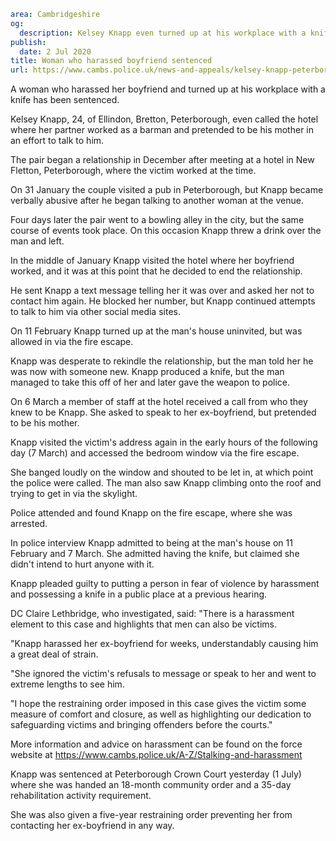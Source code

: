 ```yaml
area: Cambridgeshire
og:
  description: Kelsey Knapp even turned up at his workplace with a knife
publish:
  date: 2 Jul 2020
title: Woman who harassed boyfriend sentenced
url: https://www.cambs.police.uk/news-and-appeals/kelsey-knapp-peterborough-sentencing
```

A woman who harassed her boyfriend and turned up at his workplace with a knife has been sentenced.

Kelsey Knapp, 24, of Ellindon, Bretton, Peterborough, even called the hotel where her partner worked as a barman and pretended to be his mother in an effort to talk to him.

The pair began a relationship in December after meeting at a hotel in New Fletton, Peterborough, where the victim worked at the time.

On 31 January the couple visited a pub in Peterborough, but Knapp became verbally abusive after he began talking to another woman at the venue.

Four days later the pair went to a bowling alley in the city, but the same course of events took place. On this occasion Knapp threw a drink over the man and left.

In the middle of January Knapp visited the hotel where her boyfriend worked, and it was at this point that he decided to end the relationship.

He sent Knapp a text message telling her it was over and asked her not to contact him again. He blocked her number, but Knapp continued attempts to talk to him via other social media sites.

On 11 February Knapp turned up at the man's house uninvited, but was allowed in via the fire escape.

Knapp was desperate to rekindle the relationship, but the man told her he was now with someone new. Knapp produced a knife, but the man managed to take this off of her and later gave the weapon to police.

On 6 March a member of staff at the hotel received a call from who they knew to be Knapp. She asked to speak to her ex-boyfriend, but pretended to be his mother.

Knapp visited the victim's address again in the early hours of the following day (7 March) and accessed the bedroom window via the fire escape.

She banged loudly on the window and shouted to be let in, at which point the police were called. The man also saw Knapp climbing onto the roof and trying to get in via the skylight.

Police attended and found Knapp on the fire escape, where she was arrested.

In police interview Knapp admitted to being at the man's house on 11 February and 7 March. She admitted having the knife, but claimed she didn't intend to hurt anyone with it.

Knapp pleaded guilty to putting a person in fear of violence by harassment and possessing a knife in a public place at a previous hearing.

DC Claire Lethbridge, who investigated, said: "There is a harassment element to this case and highlights that men can also be victims.

"Knapp harassed her ex-boyfriend for weeks, understandably causing him a great deal of strain.

"She ignored the victim's refusals to message or speak to her and went to extreme lengths to see him.

"I hope the restraining order imposed in this case gives the victim some measure of comfort and closure, as well as highlighting our dedication to safeguarding victims and bringing offenders before the courts."

More information and advice on harassment can be found on the force website at https://www.cambs.police.uk/A-Z/Stalking-and-harassment

Knapp was sentenced at Peterborough Crown Court yesterday (1 July) where she was handed an 18-month community order and a 35-day rehabilitation activity requirement.

She was also given a five-year restraining order preventing her from contacting her ex-boyfriend in any way.
